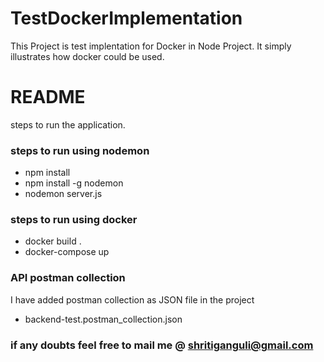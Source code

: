 # TestDockerImplementation

This Project is test implentation for Docker in Node Project. It simply illustrates how docker could be used. 

# README #

steps to run the application.

### steps to run using nodemon ###

* npm install
* npm install -g nodemon
* nodemon server.js

### steps to run using docker ###

* docker build .
* docker-compose up

### API postman collection ###
I have added postman collection as JSON file in the project

* backend-test.postman_collection.json

### if any doubts feel free to mail me @ shritiganguli@gmail.com ###

